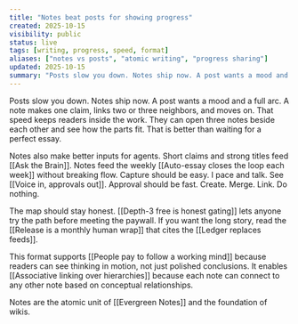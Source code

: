 ```yaml
---
title: "Notes beat posts for showing progress"
created: 2025-10-15
visibility: public
status: live
tags: [writing, progress, speed, format]
aliases: ["notes vs posts", "atomic writing", "progress sharing"]
updated: 2025-10-15
summary: "Posts slow you down. Notes ship now. A post wants a mood and a full arc. A note makes one claim, links two or three neighbors, and moves on."
---
```


Posts slow you down. Notes ship now. A post wants a mood and a full arc. A note makes one claim, links two or three neighbors, and moves on. That speed keeps readers inside the work. They can open three notes beside each other and see how the parts fit. That is better than waiting for a perfect essay.

Notes also make better inputs for agents. Short claims and strong titles feed [[Ask the Brain]]. Notes feed the weekly [[Auto-essay closes the loop each week]] without breaking flow. Capture should be easy. I pace and talk. See [[Voice in, approvals out]]. Approval should be fast. Create. Merge. Link. Do nothing.

The map should stay honest. [[Depth-3 free is honest gating]] lets anyone try the path before meeting the paywall. If you want the long story, read the [[Release is a monthly human wrap]] that cites the [[Ledger replaces feeds]].

This format supports [[People pay to follow a working mind]] because readers can see thinking in motion, not just polished conclusions. It enables [[Associative linking over hierarchies]] because each note can connect to any other note based on conceptual relationships.

Notes are the atomic unit of [[Evergreen Notes]] and the foundation of wikis.
